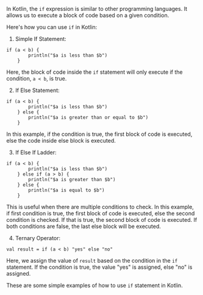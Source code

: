In Kotlin, the `if` expression is similar to other programming languages. It allows us to execute a block of code based on a given condition. 

Here's how you can use `if` in Kotlin:

1. Simple If Statement: 
```
if (a < b) {
        println("$a is less than $b")
    }
```
Here, the block of code inside the `if` statement will only execute if the condition, `a < b`, is true.

2. If Else Statement:
```
if (a < b) {
        println("$a is less than $b")
    } else {
        println("$a is greater than or equal to $b")
    }
```
In this example, if the condition is true, the first block of code is executed, else the code inside else block is executed.

3. If Else If Ladder:
```
if (a < b) {
        println("$a is less than $b")
    } else if (a > b) {
        println("$a is greater than $b")
    } else {
        println("$a is equal to $b")
    }
```
This is useful when there are multiple conditions to check. In this example, if first condition is true, the first block of code is executed, else the second condition is checked. If that is true, the second block of code is executed. If both conditions are false, the last else block will be executed.

4. Ternary Operator:
```
val result = if (a < b) "yes" else "no"
```
Here, we assign the value of `result` based on the condition in the `if` statement. If the condition is true, the value "yes" is assigned, else "no" is assigned.

These are some simple examples of how to use `if` statement in Kotlin.